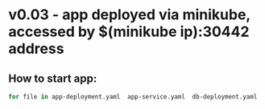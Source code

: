 # v0.03 - app deployed via minikube, accessed by $(minikube ip):30442 address
## How to start app:
```bash
for file in app-deployment.yaml  app-service.yaml  db-deployment.yaml  db-service.yaml; do kubectl apply -f $file; done
```
